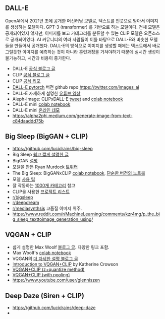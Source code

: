 ## DALL-E	

OpenAI에서 2021년 초에 공개한 머신러닝 모델로, 텍스트를 인풋으로 받아서 이미지를 생성하는 모델이다. GPT-3 (transformer) 를 기반으로 하는 모델이다. 전체 모델은 공개되어있지 않지만, 이미지를 보고 카테고리를 분류할 수 있는 CLIP 모델은 오픈소스로 공개되어있다. AI 커뮤니티의 여러 사람들이 이를 바탕으로 DALL-E와 비슷한 모델들을 만들어서 공개했다. DALL-E의 방식으로 이미지를 생성할 때에는 텍스트에서 바로 그럴듯한 이미지를 예측하는 것이 아니라 훈련과정을 거쳐야하기 때문에 실시간 생성이 불가능하고, 시간과 비용이 증가한다. 

- DALL-E [공식 블로그 글](https://openai.com/blog/dall-e/)
- CLIP [공식 블로그 글](https://openai.com/blog/clip/)
- CLIP [공식 리포](https://github.com/openai/CLIP)
- [DALL-E pytorch](https://github.com/lucidrains/DALLE-pytorch) 버전 github repo
https://twitter.com/images_ai
- DALL-E 자세하게 설명한 [유튜브 영상](https://www.youtube.com/watch?v=j4xgkjWlfL4)
- Aleph-Image: CLIPxDALL-E [tweet](https://twitter.com/advadnoun/status/1364822183751471109?lang=en) and [colab notebook](https://colab.research.google.com/drive/1Q-TbYvASMPRMXCOQjkxxf72CXYjR_8Vp?usp=sharing#scrollTo=7EuUz-ICNKUr)
- DALL-E mini [colab notebook](https://colab.research.google.com/github/borisdayma/dalle-mini/blob/main/dev/inference/inference_pipeline.ipynb)
- DALL-E mini [온라인 데모](https://huggingface.co/spaces/flax-community/dalle-mini)
- https://alpha2phi.medium.com/generate-image-from-text-c84daaddd75b

## Big Sleep (BigGAN + CLIP)
- https://github.com/lucidrains/big-sleep
- Big Sleep [쉽고 짧게 설명한 글](https://www.digitaltrends.com/news/big-sleep-ai-image-generator/)
- BigGAN [설명](https://www.aiweirdness.com/welcome-to-latent-space-19-01-26/)
- 모델을 만든 Ryan Murdock [트위터](https://twitter.com/advadnoun/)
- The Big Sleep: BigGANxCLIP [colab notebook](https://colab.research.google.com/drive/1NCceX2mbiKOSlAd_o7IU7nA9UskKN5WR?usp=sharing), [단순한 버전의 노트북](https://colab.research.google.com/drive/1MEWKbm-driRNF8PrU7ogS5o3se-ePyPb?usp=sharing)
- 모델 [사용 팁](https://www.reddit.com/r/MediaSynthesis/comments/l2hmqn/this_aint_it_chief/gk8g8e9/)
- 잘 작동하는 [1000개 카테고리](https://www.reddit.com/r/MediaSynthesis/comments/l7hbix/tip_for_users_of_the_big_sleep_it_should_on/) 참고
- CLIP을 사용한 [프로젝트 리스트](https://www.reddit.com/r/MachineLearning/comments/ldc6oc/p_list_of_sitesprogramsprojects_that_use_openais/)
- [r/bigsleep](https://www.reddit.com/r/bigsleep/)
- [r/deepdream](https://www.reddit.com/r/deepdream/)
- [r/mediasynthsis](https://www.reddit.com/r/MediaSynthesis/) 고품질 이미지 위주.
- https://www.reddit.com/r/MachineLearning/comments/kzr4mg/p_the_big_sleep_texttoimage_generation_using/

## VQGAN + CLIP
- 쉽게 설명한 Max Woolf [블로그 글](https://minimaxir.com/2021/08/vqgan-clip/). 다양한 링크 포함.
- Max Woolf's [colab notebook](https://colab.research.google.com/drive/1wkF67ThUz37T2_oPIuSwuO4e_-0vjaLs?usp=sharing#scrollTo=R7LwGXVwxoS9)
- VQGAN의 [더 자세한 설명 블로그 글](https://ljvmiranda921.github.io/notebook/2021/08/08/clip-vqgan/)
- [Introduction to VQGAN+CLIP](https://docs.google.com/document/d/1Lu7XPRKlNhBQjcKr8k8qRzUzbBW7kzxb5Vu72GMRn2E/edit) by Katherine Crowson
- [VQGAN+CLIP (z+quantize method)](https://colab.research.google.com/drive/1L8oL-vLJXVcRzCFbPwOoMkPKJ8-aYdPN#scrollTo=VA1PHoJrRiK9)
- [VQGAN+CLIP (with pooling)](https://colab.research.google.com/drive/1ZAus_gn2RhTZWzOWUpPERNC0Q8OhZRTZ)
- https://www.youtube.com/user/glenniszen

## Deep Daze (Siren + CLIP)
- https://github.com/lucidrains/deep-daze
- 
